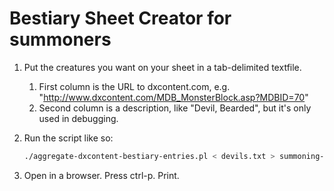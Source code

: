 Bestiary Sheet Creator for summoners
====================================

1. Put the creatures you want on your sheet in a tab-delimited textfile.
   1. First column is the URL to dxcontent.com, e.g. "http://www.dxcontent.com/MDB_MonsterBlock.asp?MDBID=70"
   1. Second column is a description, like "Devil, Bearded", but it's only used in debugging.
1. Run the script like so:

   ```bash
   ./aggregate-dxcontent-bestiary-entries.pl < devils.txt > summoning-devils.html
   ```

1. Open in a browser. Press ctrl-p. Print.
